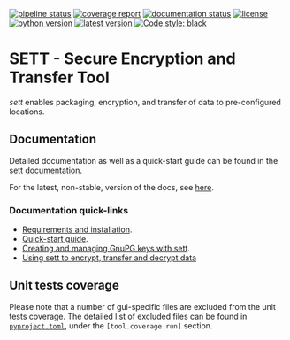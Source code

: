 [![pipeline status](https://gitlab.com/biomedit/sett/badges/main/pipeline.svg)](https://gitlab.com/biomedit/sett/-/commits/main)
[![coverage report](https://gitlab.com/biomedit/sett/badges/main/coverage.svg)](https://gitlab.com/biomedit/sett/-/commits/main)
[![documentation status](https://readthedocs.org/projects/sett/badge/)](https://sett.readthedocs.io/)
[![license](https://img.shields.io/badge/License-GPLv3-blue.svg)](https://www.gnu.org/licenses/gpl-3.0)
[![python version](https://img.shields.io/pypi/pyversions/sett.svg?logo=python&logoColor=white)](https://pypi.org/project/sett)
[![latest version](https://img.shields.io/pypi/v/sett.svg)](https://pypi.org/project/sett)
[![Code style: black](https://img.shields.io/badge/code%20style-black-000000.svg)](https://github.com/psf/black)

# SETT - Secure Encryption and Transfer Tool

_sett_ enables packaging, encryption, and transfer of data to pre-configured
locations.

## Documentation

Detailed documentation as well as a quick-start guide can be found in the
[sett documentation](https://sett.readthedocs.io/en/stable).

For the latest, non-stable, version of the docs, see
[here](https://sett.readthedocs.io/en/latest).

### Documentation quick-links

- [Requirements and installation](https://sett.readthedocs.io/en/stable/installation.html).
- [Quick-start guide](https://sett.readthedocs.io/en/stable/quick_start.html).
- [Creating and managing GnuPG keys with sett](https://sett.readthedocs.io/en/stable/key_management.html).
- [Using sett to encrypt, transfer and decrypt data](https://sett.readthedocs.io/en/stable/usage.html)

## Unit tests coverage

Please note that a number of gui-specific files are excluded from the unit
tests coverage. The detailed list of excluded files can be found in
[`pyproject.toml`](pyproject.toml), under the `[tool.coverage.run]` section.
